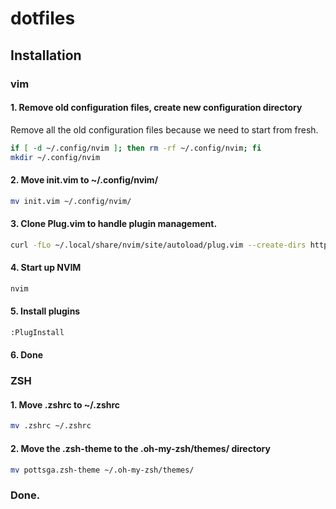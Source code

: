 # dotfiles

## Installation

### vim

#### 1. Remove old configuration files, create new configuration directory

Remove all the old configuration files because we need to start from fresh.

```sh
if [ -d ~/.config/nvim ]; then rm -rf ~/.config/nvim; fi
mkdir ~/.config/nvim
```

#### 2. Move init.vim to ~/.config/nvim/

```sh
mv init.vim ~/.config/nvim/
```

#### 3. Clone Plug.vim to handle plugin management.

```sh
curl -fLo ~/.local/share/nvim/site/autoload/plug.vim --create-dirs https://raw.githubusercontent.com/junegunn/vim-plug/master/plug.vim
```

#### 4. Start up NVIM

```sh
nvim
```

#### 5. Install plugins

```sh
:PlugInstall
```

#### 6. Done

### ZSH

#### 1. Move .zshrc to ~/.zshrc

```sh
mv .zshrc ~/.zshrc
```

#### 2. Move the .zsh-theme to the .oh-my-zsh/themes/ directory

```sh
mv pottsga.zsh-theme ~/.oh-my-zsh/themes/
```

### Done.
